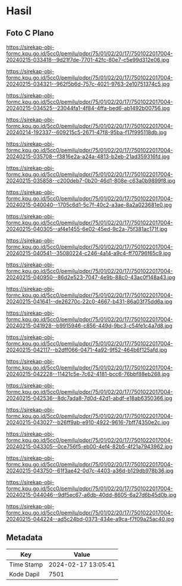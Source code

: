 # Hasil

## Foto C Plano

https://sirekap-obj-formc.kpu.go.id/5cc0/pemilu/pdpr/75/01/02/20/17/7501022017004-20240215-033418--9d21f7de-7701-42fc-80e7-c5e99d312e06.jpg

https://sirekap-obj-formc.kpu.go.id/5cc0/pemilu/pdpr/75/01/02/20/17/7501022017004-20240215-034321--962f5b6d-757c-4021-9763-2e10751374c5.jpg

https://sirekap-obj-formc.kpu.go.id/5cc0/pemilu/pdpr/75/01/02/20/17/7501022017004-20240215-034525--23044fa1-4f84-4ffa-bed6-ab1492b00756.jpg

https://sirekap-obj-formc.kpu.go.id/5cc0/pemilu/pdpr/75/01/02/20/17/7501022017004-20240214-192337--609215c5-2671-47f8-95ba-f17f995118db.jpg

https://sirekap-obj-formc.kpu.go.id/5cc0/pemilu/pdpr/75/01/02/20/17/7501022017004-20240215-035708--f3816e2a-a24a-4813-b2eb-21ad359316fd.jpg

https://sirekap-obj-formc.kpu.go.id/5cc0/pemilu/pdpr/75/01/02/20/17/7501022017004-20240215-035858--c200deb7-0b20-46d1-808e-c63a0b9899f8.jpg

https://sirekap-obj-formc.kpu.go.id/5cc0/pemilu/pdpr/75/01/02/20/17/7501022017004-20240215-040040--1705c6d1-5c7f-40c2-a3ae-8a2a023681e0.jpg

https://sirekap-obj-formc.kpu.go.id/5cc0/pemilu/pdpr/75/01/02/20/17/7501022017004-20240215-040305--af4e1455-6e02-45ed-9c2a-75f381ac171f.jpg

https://sirekap-obj-formc.kpu.go.id/5cc0/pemilu/pdpr/75/01/02/20/17/7501022017004-20240215-040541--35080224-c246-4a14-a9c4-ff70796f65c9.jpg

https://sirekap-obj-formc.kpu.go.id/5cc0/pemilu/pdpr/75/01/02/20/17/7501022017004-20240215-040950--86d2e523-7047-4e9b-88c0-43ac0f148a43.jpg

https://sirekap-obj-formc.kpu.go.id/5cc0/pemilu/pdpr/75/01/02/20/17/7501022017004-20240215-041641--de26270c-22c0-4667-b431-86a03f75dd6a.jpg

https://sirekap-obj-formc.kpu.go.id/5cc0/pemilu/pdpr/75/01/02/20/17/7501022017004-20240215-041928--b9915946-c856-449d-9bc3-c54fe1c4a7d8.jpg

https://sirekap-obj-formc.kpu.go.id/5cc0/pemilu/pdpr/75/01/02/20/17/7501022017004-20240215-042117--b2dff066-0471-4a92-9f52-464b6f125afd.jpg

https://sirekap-obj-formc.kpu.go.id/5cc0/pemilu/pdpr/75/01/02/20/17/7501022017004-20240215-042228--11421c5e-7c62-4181-bcc6-76bbf88eb268.jpg

https://sirekap-obj-formc.kpu.go.id/5cc0/pemilu/pdpr/75/01/02/20/17/7501022017004-20240215-042536--8dc7ada8-7d0d-42d1-abdf-e18ab6350366.jpg

https://sirekap-obj-formc.kpu.go.id/5cc0/pemilu/pdpr/75/01/02/20/17/7501022017004-20240215-043027--b26ff9ab-e910-4922-9616-7bff74350e2c.jpg

https://sirekap-obj-formc.kpu.go.id/5cc0/pemilu/pdpr/75/01/02/20/17/7501022017004-20240215-043305--0ce756f5-eb00-4ef4-82b5-4f21a7943962.jpg

https://sirekap-obj-formc.kpu.go.id/5cc0/pemilu/pdpr/75/01/02/20/17/7501022017004-20240215-043750--61f3ae42-0d7c-4403-a36d-b129db978b36.jpg

https://sirekap-obj-formc.kpu.go.id/5cc0/pemilu/pdpr/75/01/02/20/17/7501022017004-20240215-044046--9df5ec67-a6db-40dd-8605-6a27d6b45d0b.jpg

https://sirekap-obj-formc.kpu.go.id/5cc0/pemilu/pdpr/75/01/02/20/17/7501022017004-20240215-044224--ad5c24bd-0373-434e-a9ca-f7f09a25ac40.jpg


## Metadata

| Key        | Value               |
| ---------- | ------------------- |
| Time Stamp | 2024-02-17 13:05:41 |
| Kode Dapil | 7501                |




